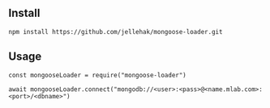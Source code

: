 Install
---

    npm install https://github.com/jellehak/mongoose-loader.git

Usage
---
    const mongooseLoader = require("mongoose-loader")

    await mongooseLoader.connect("mongodb://<user>:<pass>@<name.mlab.com>:<port>/<dbname>")